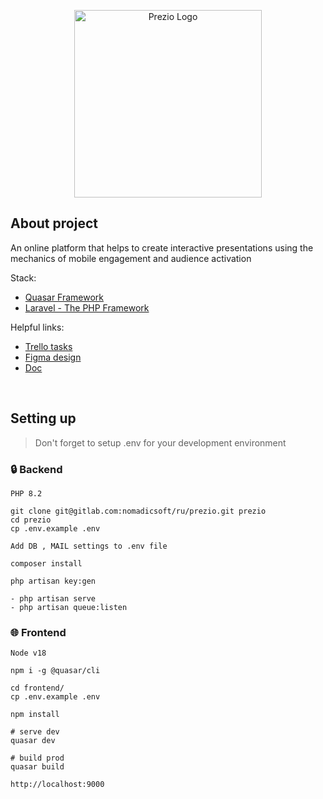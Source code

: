 <p align="center"><a href="https://prezio.com" target="_blank"><img src="https://i.imgur.com/SGB13km.png" width="300" alt="Prezio Logo"></a></p>

## About project

An online platform that helps to create interactive presentations using
the mechanics of mobile engagement and audience activation

Stack:
- [Quasar Framework](https://quasar.dev/)
- [Laravel - The PHP Framework](https://laravel.com/)


Helpful links:
- [Trello tasks](https://trello.com/b/uPN6x14I/prezio)
- [Figma design](https://www.figma.com/file/1C8H55WvAZWarn3oSsQUzp/Prezio?type=design&mode=design)
- [Doc](https://trello.com/c/8OE5yfdG/1-%D1%82%D0%B7)

<br/>

## Setting up

> Don't forget to setup .env for your development environment

### 🔒️ Backend

```
PHP 8.2

git clone git@gitlab.com:nomadicsoft/ru/prezio.git prezio
cd prezio
cp .env.example .env

Add DB , MAIL settings to .env file

composer install

php artisan key:gen

- php artisan serve
- php artisan queue:listen
```

### 🌐 Frontend

```
Node v18

npm i -g @quasar/cli

cd frontend/
cp .env.example .env

npm install

# serve dev
quasar dev

# build prod
quasar build

http://localhost:9000
```
